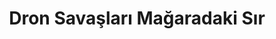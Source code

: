 ---
order: 4
title:  "Dron Savaşları Mağaradaki Sır"
img: "assets/images/slides/4.jpg"
mobile-img: "assets/images/slides/4m.jpg"
href: "/kitaplar/dron-savaslari-magaradaki-sir"
target: "" # _blank
---